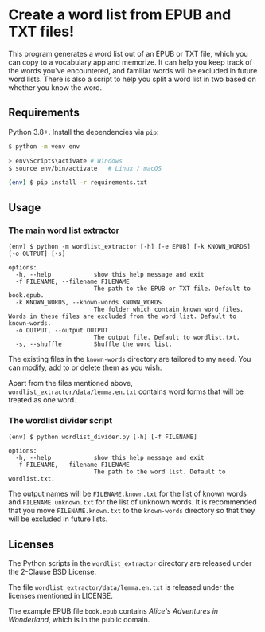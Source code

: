 # Create a word list from EPUB and TXT files!

This program generates a word list out of an EPUB or TXT file, which you can copy to
a vocabulary app and memorize. It can help you keep track of the words you've encountered,
and familiar words will be excluded in future word lists. There is also a script to help
you split a word list in two based on whether you know the word.

## Requirements

Python 3.8+. Install the dependencies via `pip`:

```bash
$ python -m venv env

> env\Scripts\activate # Windows
$ source env/bin/activate   # Linux / macOS

(env) $ pip install -r requirements.txt
```

## Usage

### The main word list extractor

```
(env) $ python -m wordlist_extractor [-h] [-e EPUB] [-k KNOWN_WORDS] [-o OUTPUT] [-s]

options:
  -h, --help            show this help message and exit
  -f FILENAME, --filename FILENAME
                        The path to the EPUB or TXT file. Default to book.epub.
  -k KNOWN_WORDS, --known-words KNOWN_WORDS
                        The folder which contain known word files. Words in these files are excluded from the word list. Default to known-words.
  -o OUTPUT, --output OUTPUT
                        The output file. Default to wordlist.txt.
  -s, --shuffle         Shuffle the word list.
```

The existing files in the `known-words` directory are tailored to my need. You can modify, add to or delete them as you wish.

Apart from the files mentioned above, `wordlist_extractor/data/lemma.en.txt` contains word forms that will be treated as one word. 

### The wordlist divider script

```
(env) $ python wordlist_divider.py [-h] [-f FILENAME]

options:
  -h, --help            show this help message and exit
  -f FILENAME, --filename FILENAME
                        The path to the word list. Default to wordlist.txt.
```

The output names will be `FILENAME.known.txt` for the list of known words and `FILENAME.unknown.txt` for the list of unknown words.
It is recommended that you move `FILENAME.known.txt` to the `known-words` directory so that they will be excluded in future lists.

## Licenses

The Python scripts in the `wordlist_extractor` directory are released under the 2-Clause BSD License.

The file `wordlist_extractor/data/lemma.en.txt` is released under the licenses mentioned in LICENSE.

The example EPUB file `book.epub` contains *Alice's Adventures in Wonderland*, which is in the public domain.
